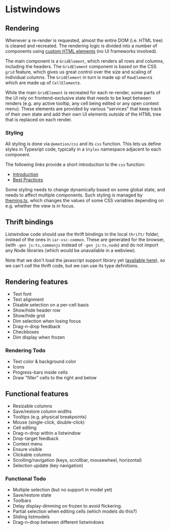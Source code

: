 # Listwindows

## Rendering

Whenever a re-render is requested, almost the entire DOM (i.e. HTML tree) is cleared
and recreated. The rendering logic is divided into a number of components using
[custom HTML
elements](https://developer.mozilla.org/en-US/docs/Web/API/Web_components/Using_custom_elements)
(no UI frameworks involved).

The main component is a `GridElement`, which renders all rows and columns,
including the headers. The `GridElement` component is based on the CSS `grid`
feature, which gives us great control over the size and scaling of individual
columns. The `GridElement` in turn is made up of `RowElement`s which are made up
of `CellElement`s.

While the main `GridElement` is recreated for each re-render, some parts of the UI
rely on frontend-exclusive state that needs to be kept between renders (e.g. any
active tooltip, any cell being edited or any open context menu). These elements are
provided by various "services" that keep track of their own state and add their own
UI elements *outside* of the HTML tree that is replaced on each render.

### Styling

All styling is done via `@emotion/css` and its `css` function. This lets us
define styles in Typesript code, typically in a `Styles` namespace adjacent to
each component.

The following links provide a short introduction to the `css` function:

* [Introduction](https://emotion.sh/docs/introduction)
* [Best Practices](https://emotion.sh/docs/best-practices)

Some styling needs to change dynamically based on some global state, and needs
to affect multiple components. Such styling is managed by
[theming.ts](rendering/styles/theming.ts), which changes the values
of some CSS variables depending on e.g. whether the view is in focus.

## Thrift bindings

Listwindow code should use the thrift bindings in the local `thrift/` folder,
instead of the ones in `iar-vsc-common`. These are generated for the browser,
(with `-gen js:ts,commonjs` instead of `-gen js:ts,node`) and do not import any
Node libraries (which would be unavailable in a webview).

Note that we don't load the javascript support library yet
([available here](https://github.com/apache/thrift/blob/master/lib/js/src/thrift.js)), so
we can't *call* the thrift code, but we can use its type definitions.

## Rendering features

* Text font
* Text alignment
* Disable selection on a per-cell basis
* Show/hide header row
* Show/hide grid
* Dim selection when losing focus
* Drag-n-drop feedback
* Checkboxes
* Dim display when frozen

### Rendering Todo

* Text color & background color
* Icons
* Progress-bars inside cells
* Draw "filler" cells to the right and below

## Functional features

* Resizable columns
* Save/restore column widths
* Tooltips (e.g. physical breakpoints)
* Mouse (single-click, double-click)
* Cell editing
* Drag-n-drop within a listwindow
* Drop-target feedback
* Context menu
* Ensure visible
* Clickable columns
* Scrolling/navigation (keys, scrollbar, mousewheel, horizontal)
* Selection update (key navigation)

### Functional Todo

* Multiple selection (but no support in model yet)
* Save/restore state
* Toolbars
* Delay display-dimming on frozen to avoid flickering.
* Partial selection when editing cells (which models do this?)
* Sliding listmodels
* Drag-n-drop between different listwindows
